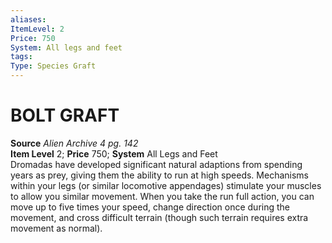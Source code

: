 ```yaml
---
aliases: 
ItemLevel: 2
Price: 750
System: All legs and feet 
tags: 
Type: Species Graft
---
```

# BOLT GRAFT
**Source** _Alien Archive 4 pg. 142_  
**Item Level** 2; **Price** 750; **System** All Legs and Feet  
Dromadas have developed significant natural adaptions from spending years as prey, giving them the ability to run at high speeds. Mechanisms within your legs (or similar locomotive appendages) stimulate your muscles to allow you similar movement. When you take the run full action, you can move up to five times your speed, change direction once during the movement, and cross difficult terrain (though such terrain requires extra movement as normal).